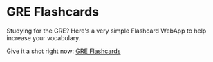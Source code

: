 # GRE Flashcards

Studying for the GRE? Here's a very simple Flashcard WebApp to help increase your vocabulary.

Give it a shot right now: [GRE Flashcards](http://jackie.woodallfamily.org/gre-flashcards/)

